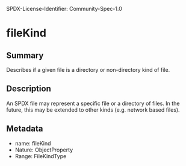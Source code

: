 SPDX-License-Identifier: Community-Spec-1.0

# fileKind

## Summary

Describes if a given file is a directory or non-directory kind of file.

## Description

An SPDX file may represent a specific file or a directory of files.  In the future, this may be extended to other kinds (e.g. network based files).

## Metadata

- name: fileKind
- Nature: ObjectProperty
- Range: FileKindType

